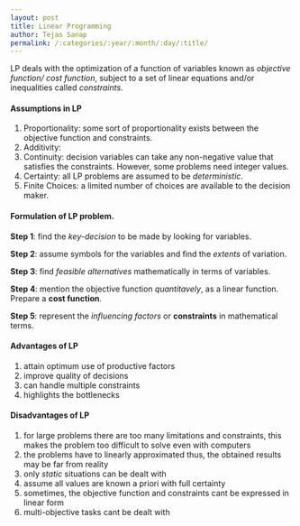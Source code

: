 ```yaml
---
layout: post
title: Linear Programming
author: Tejas Sanap
permalink: /:categories/:year/:month/:day/:title/
---
```


LP deals with the optimization of a function of variables known as *objective function/ cost function*, subject to a set of linear equations and/or inequalities called *constraints*.

#### Assumptions in LP

1. Proportionality: some sort of proportionality exists between the objective function and constraints.
2. Additivity: 
3. Continuity: decision variables can take any non-negative value that satisfies the constraints. However, some problems need integer values.
4. Certainty: all LP problems are assumed to be *deterministic*.
5. Finite Choices: a limited number of choices are available to the decision maker.

#### Formulation of LP problem.

**Step 1**: find the *key-decision* to be made by looking for variables.

**Step 2**: assume symbols for the variables and find the *extents* of variation.

**Step 3**: find *feasible alternatives* mathematically in terms of variables.

**Step 4**: mention the objective function *quantitavely*, as a linear function. Prepare a **cost function**.

**Step 5**: represent the *influencing factors* or **constraints** in mathematical terms.

#### Advantages of LP
1. attain optimum use of productive factors
2. improve quality of decisions
3. can handle multiple constraints
4. highlights the bottlenecks

#### Disadvantages of LP
1. for large problems there are too many limitations and constraints, this makes the problem too difficult to solve even with computers
2. the problems have to linearly approximated thus, the obtained results may be far from reality
3. only *static* situations can be dealt with
4. assume all values are known a priori with full certainty
5. sometimes, the objective function and constraints cant be expressed in linear form
6. multi-objective tasks cant be dealt with

